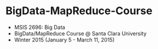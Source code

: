 BigData-MapReduce-Course
========================
* MSIS 2696: Big Data
* BigData/MapReduce Course @ Santa Clara University
* Winter 2015 (January 5 - March 11, 2015)
